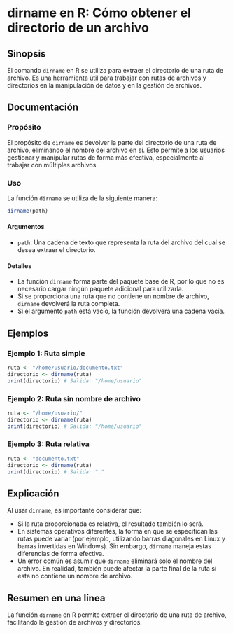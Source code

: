 <!--
Meta Description: # dirname en R: Cómo obtener el directorio de un archivo ## Sinopsis El comando `dirname` en R se utiliza para extraer el directorio de una ruta de ar...
Meta Keywords: ruta, dirname, directorio, archivo, una
-->

# dirname en R: Cómo obtener el directorio de un archivo

## Sinopsis
El comando `dirname` en R se utiliza para extraer el directorio de una ruta de archivo. Es una herramienta útil para trabajar con rutas de archivos y directorios en la manipulación de datos y en la gestión de archivos.

## Documentación
### Propósito
El propósito de `dirname` es devolver la parte del directorio de una ruta de archivo, eliminando el nombre del archivo en sí. Esto permite a los usuarios gestionar y manipular rutas de forma más efectiva, especialmente al trabajar con múltiples archivos.

### Uso
La función `dirname` se utiliza de la siguiente manera:

```R
dirname(path)
```

#### Argumentos
- `path`: Una cadena de texto que representa la ruta del archivo del cual se desea extraer el directorio.

#### Detalles
- La función `dirname` forma parte del paquete base de R, por lo que no es necesario cargar ningún paquete adicional para utilizarla.
- Si se proporciona una ruta que no contiene un nombre de archivo, `dirname` devolverá la ruta completa.
- Si el argumento `path` está vacío, la función devolverá una cadena vacía.

## Ejemplos
### Ejemplo 1: Ruta simple
```R
ruta <- "/home/usuario/documento.txt"
directorio <- dirname(ruta)
print(directorio) # Salida: "/home/usuario"
```

### Ejemplo 2: Ruta sin nombre de archivo
```R
ruta <- "/home/usuario/"
directorio <- dirname(ruta)
print(directorio) # Salida: "/home/usuario"
```

### Ejemplo 3: Ruta relativa
```R
ruta <- "documento.txt"
directorio <- dirname(ruta)
print(directorio) # Salida: "."
```

## Explicación
Al usar `dirname`, es importante considerar que:
- Si la ruta proporcionada es relativa, el resultado también lo será.
- En sistemas operativos diferentes, la forma en que se especifican las rutas puede variar (por ejemplo, utilizando barras diagonales en Linux y barras invertidas en Windows). Sin embargo, `dirname` maneja estas diferencias de forma efectiva.
- Un error común es asumir que `dirname` eliminará solo el nombre del archivo. En realidad, también puede afectar la parte final de la ruta si esta no contiene un nombre de archivo.

## Resumen en una línea
La función `dirname` en R permite extraer el directorio de una ruta de archivo, facilitando la gestión de archivos y directorios.